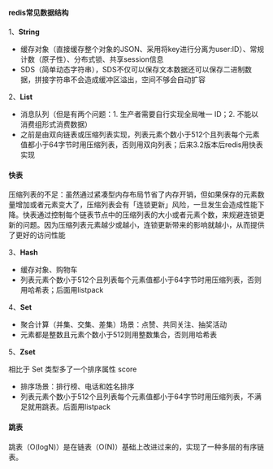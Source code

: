 #### redis常见数据结构

1、**String**

- 缓存对象（直接缓存整个对象的JSON、采用将key进行分离为user:ID）、常规计数（原子性）、分布式锁、共享session信息
- SDS（简单动态字符串），SDS不仅可以保存文本数据还可以保存二进制数据，拼接字符串不会造成缓冲区溢出，空间不够会自动扩容

2、**List**

- 消息队列（但是有两个问题：1. 生产者需要自行实现全局唯一 ID；2. 不能以消费组形式消费数据）
- 之前是由双向链表或压缩列表实现，列表元素个数小于512个且列表每个元素值都小于64字节时用压缩列表，否则用双向列表；后来3.2版本后redis用快表实现

#### 快表

压缩列表的不足：虽然通过紧凑型内存布局节省了内存开销，但如果保存的元素数量增加或者元素变大了，压缩列表会有「连锁更新」风险，一旦发生会造成性能下降。快表通过控制每个链表节点中的压缩列表的大小或者元素个数，来规避连锁更新的问题。因为压缩列表元素越少或越小，连锁更新带来的影响就越小，从而提供了更好的访问性能

3、**Hash**

- 缓存对象、购物车
- 列表元素个数小于512个且列表每个元素值都小于64字节时用压缩列表，否则用哈希表；后面用listpack

4、**Set**

- 聚合计算（并集、交集、差集）场景：点赞、共同关注、抽奖活动
- 元素都是整数且元素个数小于512则用整数集合，否则用哈希表

5、**Zset**

相比于 Set 类型多了一个排序属性 score

- 排序场景：排行榜、电话和姓名排序
- 列表元素个数小于512个且列表每个元素值都小于64字节时用压缩列表，不满足就用跳表。后面用listpack

#### 跳表

跳表（O(logN)）是在链表（O(N)）基础上改进过来的，实现了一种多层的有序链表。